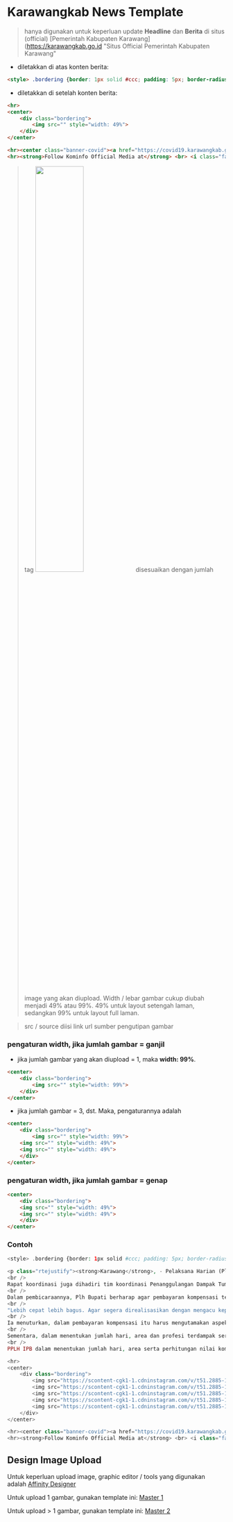 # Karawangkab News Template

> hanya digunakan untuk keperluan update **Headline** dan **Berita** di situs (official) [Pemerintah Kabupaten Karawang](https://karawangkab.go.id "Situs Official Pemerintah Kabupaten Karawang"

* diletakkan di atas konten berita:

```html
<style> .bordering {border: 1px solid #ccc; padding: 5px; border-radius: 10px; margin-bottom: 20px } i.fa {border: 1px solid #ccc; padding: 3px; color: #3f9ae8; height: auto; width: 20px; margin-bottom: 3px; border-radius: 3px; } .theme-default .nivoSlider {box-shadow: none !important} .popup { display: flex; align-items: center; justify-content: center; position: fixed; width: 100vw; height: 100vh; bottom: 0; right: 0; background-color: rgba(0, 0, 0, 0.8); z-index: 2; visibility: hidden; opacity: 0; overflow: hidden; transition: .64s ease-in-out; } </style>
```

* diletakkan di setelah konten berita:
```html
<hr>
<center>
	<div class="bordering">
		<img src="" style="width: 49%">
	</div>
</center>

<hr><center class="banner-covid"><a href="https://covid19.karawangkab.go.id" target="_blank"><img src="https://www.karawangkab.go.id/sites/default/files/SpandukCovid19.png" /></a></center> <br> <p class="rtejustify"> Halo wargi Karawang, untuk informasi lebih lengkap. Wargi bisa akses melalui web berikut :<br> <a href="https://covid19.karawangkab.go.id" target="_blank">covid19.karawangkab.go.id</a><br> <br> Data tersebut silakan digunakan wargi untuk proaktif agar saling mengingatkan untuk menjaga diri dan mengurangi interaksi sosial di zona merah dan hitam, tanpa reaksi sosial berlebihan.<br> <br> KITA HARUS TETAP TENANG, TINGKATKAN KEWASPADAAN, DAN SELALU TERAPKAN PROTOKOL KESEHATAN 3M:<br> - MENJAGA JARAK<br> - MENCUCI TANGAN<br> - MEMAKAI MASKER<br> </p>	
<hr><strong>Follow Kominfo Official Media at</strong> <br> <i class="fa fa-facebook"></i> <a href="https://web.facebook.com/Diskominfokrwkab" target="_blank">Diskominfokrwkab</a><br> <i class="fa fa-instagram"></i> <a href="https://www.instagram.com/diskominfokrwkab/" target="_blank">@Diskominfokrwkab</a><br> <i class="fa fa-twitter"></i> <a href="https://twitter.com/Diskominfokrwkab" target="_blank">@Diskominfokrwkab</a><br> <i class="fa fa-globe"></i> <a href="https://www.karawangkab.go.id" target="_blank">www.karawangkab.go.id</a>, <a href="http://www.diskominfo.karawangkab.go.id" target="_blank">www.diskominfo.karawangkab.go.id</a>
```

> tag <img src="" style="width: 49%"> disesuaikan dengan jumlah image yang akan diupload. Width / lebar gambar cukup diubah menjadi 49% atau 99%. 49% untuk layout setengah laman, sedangkan 99% untuk layout full laman.

> src / source diisi link url sumber pengutipan gambar

### pengaturan width, jika jumlah gambar = ganjil
- jika jumlah gambar yang akan diupload = 1, maka __width: 99%__.
```html
<center>
	<div class="bordering">
		<img src="" style="width: 99%">
	</div>
</center>
```
- jika jumlah gambar = 3, dst. Maka, pengaturannya adalah 
```html
<center>
	<div class="bordering">
		<img src="" style="width: 99%">
    <img src="" style="width: 49%">
    <img src="" style="width: 49%">
	</div>
</center>
```

### pengaturan width, jika jumlah gambar = genap
```html
<center>
	<div class="bordering">
    <img src="" style="width: 49%">
    <img src="" style="width: 49%">
	</div>
</center>
```

### Contoh
```php
<style> .bordering {border: 1px solid #ccc; padding: 5px; border-radius: 10px; margin-bottom: 20px } i.fa {border: 1px solid #ccc; padding: 3px; color: #3f9ae8; height: auto; width: 20px; margin-bottom: 3px; border-radius: 3px; } .theme-default .nivoSlider {box-shadow: none !important} .popup { display: flex; align-items: center; justify-content: center; position: fixed; width: 100vw; height: 100vh; bottom: 0; right: 0; background-color: rgba(0, 0, 0, 0.8); z-index: 2; visibility: hidden; opacity: 0; overflow: hidden; transition: .64s ease-in-out; } </style>

<p class="rtejustify"><strong>Karawang</strong>, - Pelaksana Harian (Plh) Bupati Karawang, Drs. H. Acep Jamhuri M.Si., hadir menghadiri rapat koordinasi persiapan pembayaran kompensasi tiga profesi terdampak tumpahan minyak mentah bersama Pertamina Hulu Energi Offshore North West Java (PHE ONWJ) di Hotel Mercure Karawang, Selasa 23 Februari 2021.<br />
<br />
Rapat koordinasi juga dihadiri tim koordinasi Penanggulangan Dampak Tumpahan Minyak di Kabupaten Karawang, tim Pusat Penelitian Lingkungan Hidup Institut Pertanian Bogor (PPLH IPB) dan BPKP.<br />
<br />
Dalam pembicaraannya, Plh Bupati berharap agar pembayaran kompensasi terhadap warga Karawang yang terdampak, akibat kebocoran minyak mentah agar bisa segera dilaksanakan secepatnya.<br />
<br />
"Lebih cepat lebih bagus. Agar segera direalisasikan dengan mengacu kepada regulasi dan akuntabilitas," ujarnya.<br />
<br />
Ia menuturkan, dalam pembayaran kompensasi itu harus mengutamakan aspek keamanan dan kondusifitas.<br />
<br />
Sementara, dalam menentukan jumlah hari, area dan profesi terdampak serta perhitungan nilai kompensasi PHE ONWJ menggandeng tim peneliti dari PPLH IPB.<br />
<br />
PPLH IPB dalam menentukan jumlah hari, area serta perhitungan nilai kompensasi melakukan survey ke lapangan dengan melakukan komunikasi dengan warga terdampak.&nbsp;</p>

<hr>
<center>
	<div class="bordering">
		<img src="https://scontent-cgk1-1.cdninstagram.com/v/t51.2885-15/e35/152476443_182067827047467_6339058443064689209_n.jpg?_nc_ht=scontent-cgk1-1.cdninstagram.com&_nc_cat=103&_nc_ohc=ojojfd1bmpAAX8G6xxm&tp=1&oh=2fd2aa94f50f3c4be5a7ef6241a7d543&oe=605E8778" style="width: 99%">
		<img src="https://scontent-cgk1-1.cdninstagram.com/v/t51.2885-15/e35/152662368_5071270742944366_1878520493734339486_n.jpg?_nc_ht=scontent-cgk1-1.cdninstagram.com&_nc_cat=110&_nc_ohc=7o_v545ypPsAX-6YW0B&tp=1&oh=a5bfb8ffd85af3c3a1e52340ca9feac0&oe=605F80F5" style="width: 49%">
		<img src="https://scontent-cgk1-1.cdninstagram.com/v/t51.2885-15/e35/153107611_152671543338382_3697700762863043129_n.jpg?_nc_ht=scontent-cgk1-1.cdninstagram.com&_nc_cat=110&_nc_ohc=k5CtrxovELIAX8eDaS4&tp=1&oh=b2da94984e7aa4d35d8b876c317a0703&oe=605DB0AB" style="width: 49%">
		<img src="https://scontent-cgk1-1.cdninstagram.com/v/t51.2885-15/e35/152397496_280729603468469_668652600429539739_n.jpg?_nc_ht=scontent-cgk1-1.cdninstagram.com&_nc_cat=105&_nc_ohc=xgu4v2LaZNwAX_yEFCI&tp=1&oh=07a9a52d781c02ae0b940335ea3740b0&oe=60601B6F" style="width: 49%">
		<img src="https://scontent-cgk1-1.cdninstagram.com/v/t51.2885-15/e35/152481598_441202917099748_622950447650737405_n.jpg?_nc_ht=scontent-cgk1-1.cdninstagram.com&_nc_cat=104&_nc_ohc=SxVLYY4mO9EAX-Xk03B&tp=1&oh=67ae80cb1df6f284dbd561fcd8d3502b&oe=605ED0A7" style="width: 49%">
	</div>
</center>

<hr><center class="banner-covid"><a href="https://covid19.karawangkab.go.id" target="_blank"><img src="https://www.karawangkab.go.id/sites/default/files/SpandukCovid19.png" /></a></center> <br> <p class="rtejustify"> Halo wargi Karawang, untuk informasi lebih lengkap. Wargi bisa akses melalui web berikut :<br> <a href="https://covid19.karawangkab.go.id" target="_blank">covid19.karawangkab.go.id</a><br> <br> Data tersebut silakan digunakan wargi untuk proaktif agar saling mengingatkan untuk menjaga diri dan mengurangi interaksi sosial di zona merah dan hitam, tanpa reaksi sosial berlebihan.<br> <br> KITA HARUS TETAP TENANG, TINGKATKAN KEWASPADAAN, DAN SELALU TERAPKAN PROTOKOL KESEHATAN 3M:<br> - MENJAGA JARAK<br> - MENCUCI TANGAN<br> - MEMAKAI MASKER<br> </p>	
<hr><strong>Follow Kominfo Official Media at</strong> <br> <i class="fa fa-facebook"></i> <a href="https://web.facebook.com/Diskominfokrwkab" target="_blank">Diskominfokrwkab</a><br> <i class="fa fa-instagram"></i> <a href="https://www.instagram.com/diskominfokrwkab/" target="_blank">@Diskominfokrwkab</a><br> <i class="fa fa-twitter"></i> <a href="https://twitter.com/Diskominfokrwkab" target="_blank">@Diskominfokrwkab</a><br> <i class="fa fa-globe"></i> <a href="https://www.karawangkab.go.id" target="_blank">www.karawangkab.go.id</a>, <a href="http://www.diskominfo.karawangkab.go.id" target="_blank">www.diskominfo.karawangkab.go.id</a>
```

## Design Image Upload

Untuk keperluan upload image, graphic editor / tools yang digunakan adalah [Affinity Designer](https://affinity.serif.com/en-gb/designer/)

Untuk upload 1 gambar, gunakan template ini: [Master 1](https://github.com/ashymee/karawangkab-news-template/blob/main/assets/Master%201.afdesign)

Untuk upload > 1 gambar, gunakan template ini: [Master 2](https://github.com/ashymee/karawangkab-news-template/blob/main/assets/Master%203.afdesign)
